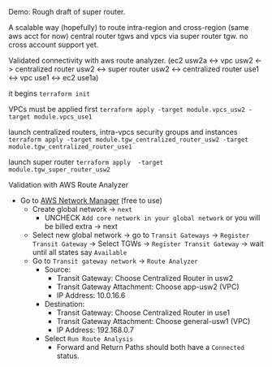 Demo: Rough draft of super router.

A scalable way (hopefully) to route intra-region and cross-region (same aws acct for now) central router tgws and vpcs via super router tgw. no cross account support yet.

Validated connectivity with aws route analyzer.
(ec2 usw2a <-> vpc usw2 <-> centralized router usw2 <-> super router usw2 <-> centralized router use1 <-> vpc use1 <-> ec2 use1a)

it begins
`terraform init`

VPCs must be applied first
`terraform apply -target module.vpcs_usw2 -target module.vpcs_use1`

launch centralized routers, intra-vpcs security groups and instances
`terraform apply -target module.tgw_centralized_router_usw2 -target module.tgw_centralized_router_use1`

launch super router
`terraform apply  -target module.tgw_super_router_usw2`

Validation with AWS Route Analyzer
- Go to [AWS Network Manager](https://us-west-2.console.aws.amazon.com/networkmanager/home#/networks) (free to use)
  - Create global network -> `next`
    - UNCHECK `Add core network in your global network` or you will be billed extra -> next
  - Select new global network -> go to `Transit Gateways` -> `Register
    Transit Gateway` -> Select TGWs -> `Register Transit Gateway` -> wait until all states say `Available`
  - Go to `Transit gateway network` -> `Route Analyzer`
    - Source:
      - Transit Gateway: Choose Centralized Router in usw2
      - Transit Gateway Attachment: Choose app-usw2 (VPC)
      - IP Address: 10.0.16.6
    - Destination:
      - Transit Gateway: Choose Centralized Router in use1
      - Transit Gateway Attachment: Choose general-usw1 (VPC)
      - IP Address: 192.168.0.7
    - Select `Run Route Analysis`
      - Forward and Return Paths should both have a `Connected` status.
